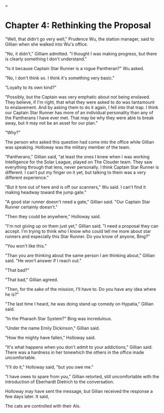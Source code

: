 <b01chapter4>=

# Chapter 4: Rethinking the Proposal #


"Well, that didn't go very well," Prudence Wu, the station manager,
said to Gillian when she walked into Wu's office.

"No, it didn't," Gilliam admitted. "I thought I was making progress,
but there is clearly something I don't understand."

"Is it because Captain Star Runner is a rogue Pantheran?" Wu asked.

"No, I don't think so. I think it's something very basic."

"Loyalty to its own kind?"

"Possibly, but the Captain was very   emphatic about not being enslaved.
They believe, if I'm right, that what they were asked to do was
tantamount to enslavement. And by asking them to do it again, I fell
into that trap. I think our Captain Star Runner has more of an individual
personality than any of the Pantherans I have ever met. That may be
why they were able to break away, but it may not be an asset for our
plan."

"Why?"

The person who asked this question had come into the office while
Gillian was speaking. Holloway was the military member of the team.

"Pantherans," Gillian said, "at least the ones I knew when I was
working Intelligence for the Solar League, played on The Clouder team.
They saw everything through that lens, never personally. I think
Captain Star Runner is different. I can't put my finger on it yet, but
talking to them was a very different experience."

"But it tore out of here and is off our scanners," Wu said. I can't
find it making headway toward the jump gate."

"A good star runner doesn't need a gate," Gillian said. "Our Captain
Star Runner certainly doesn't."

"Then they could be anywhere," Holloway said.

"I'm not giving up on them just yet," Gillian said. "I need a proposal
they can accept. I'm trying to think who I know who could tell me more
about star runners and especially this Star Runner. Do you know of
anyone, Bing?" 

"You won't like this."

"Than you are thinking about the same person I am thinking about,"
Gillian said. "He won't answer if I reach out."

"That bad?"

"That bad," Gillian agreed.

"Then, for the sake of the mission, I'll have to. Do you have any idea
where he is?"

"The last time I heard, he was doing stand up comedy on Hypatia,"
Gillian said.

"In the Pharaoh Star System?" Bing was incredulous.

"Under the name Emily Dickinson," Gillian said.

"How the mighty have fallen," Holloway said.

"It's what happens when you don't admit to your addictions," Gillian
said. There was a hardness in her tonewhich  the others in the office
made uncomfortable. 

"I'll do it," Holloway said, "but you owe me."

"I have owes to spare from you," Gillian retorted, still uncomfortable
with the introduction of Eberhardt Dietrich to the conversation.

Holloway may have sent the message, but Gilian received the response a
few days later. It said,

The cats are controlled with their AIs. 
